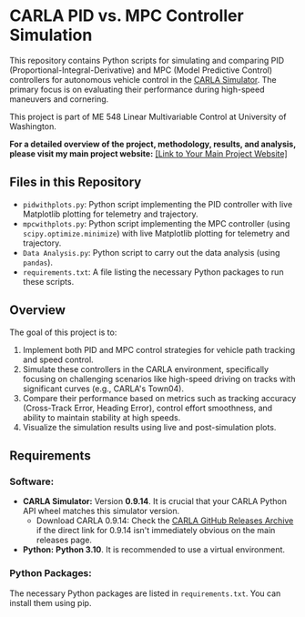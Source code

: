 # CARLA PID vs. MPC Controller Simulation

This repository contains Python scripts for simulating and comparing PID (Proportional-Integral-Derivative) and MPC (Model Predictive Control) controllers for autonomous vehicle control in the [CARLA Simulator](http://carla.org/). The primary focus is on evaluating their performance during high-speed maneuvers and cornering.

This project is part of ME 548 Linear Multivariable Control at University of Washington.

**For a detailed overview of the project, methodology, results, and analysis, please visit my main project website:**
[[Link to Your Main Project Website]](https://reubenmathew7.github.io/PIDvsMPC/)

## Files in this Repository

*   `pidwithplots.py`: Python script implementing the PID controller with live Matplotlib plotting for telemetry and trajectory.
*   `mpcwithplots.py`: Python script implementing the MPC controller (using `scipy.optimize.minimize`) with live Matplotlib plotting for telemetry and trajectory.
*   `Data Analysis.py`: Python script to carry out the data analysis (using `pandas`).
*   `requirements.txt`: A file listing the necessary Python packages to run these scripts.

## Overview

The goal of this project is to:
1.  Implement both PID and MPC control strategies for vehicle path tracking and speed control.
2.  Simulate these controllers in the CARLA environment, specifically focusing on challenging scenarios like high-speed driving on tracks with significant curves (e.g., CARLA's Town04).
3.  Compare their performance based on metrics such as tracking accuracy (Cross-Track Error, Heading Error), control effort smoothness, and ability to maintain stability at high speeds.
4.  Visualize the simulation results using live and post-simulation plots.

## Requirements

### Software:
*   **CARLA Simulator:** Version **0.9.14**. It is crucial that your CARLA Python API wheel matches this simulator version.
    *   Download CARLA 0.9.14: Check the [CARLA GitHub Releases Archive](https://github.com/carla-simulator/carla/releases) if the direct link for 0.9.14 isn't immediately obvious on the main releases page.
*   **Python:** **Python 3.10**. It is recommended to use a virtual environment.

### Python Packages:
The necessary Python packages are listed in `requirements.txt`. You can install them using pip.
